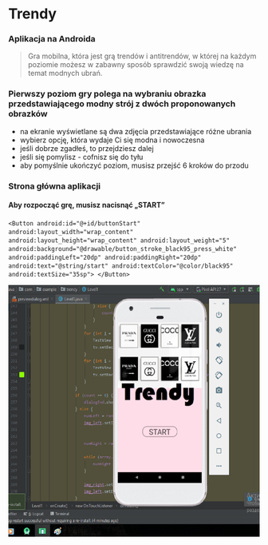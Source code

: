 # Trendy
### Aplikacja na Androida
> Gra mobilna, która jest grą trendów i antitrendów, w której na każdym poziomie możesz w zabawny sposób sprawdzić swoją wiedzę na temat modnych ubrań. 

### Pierwszy poziom gry polega na wybraniu obrazka przedstawiającego modny strój z dwóch proponowanych obrazków
* na ekranie wyświetlane są dwa zdjęcia przedstawiające różne ubrania
* wybierz opcję, która wydaje Ci się modna i nowoczesna
* jeśli dobrze zgadłeś, to przejdziesz dalej
* jeśli się pomylisz - cofnisz się do tyłu
* aby pomyślnie ukończyć poziom, musisz przejść 6 kroków do przodu




### Strona główna aplikacji 
#### Aby rozpocząć grę, musisz nacisnąć „START”

`<Button
            android:id="@+id/buttonStart"
            android:layout_width="wrap_content"
            android:layout_height="wrap_content"
            android:layout_weight="5"
            android:background="@drawable/button_stroke_black95_press_white"
            android:paddingLeft="20dp"
            android:paddingRight="20dp"
            android:text="@string/start"
            android:textColor="@color/black95"
            android:textSize="35sp">
</Button>`



![alt text](png/1.png)

